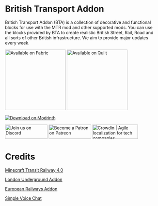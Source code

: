 # British Transport Addon

British Transport Addon (BTA) is a collection of decorative and functional blocks for use with the MTR mod and other supported mods.
You can use the blocks provided by BTA to create realistic British Street, Rail, Road and all sorts of other British
infrastructure. We aim to provide major updates every week.

<a href="https://fabricmc.net/" rel="nofollow"><img src="https://camo.githubusercontent.com/607921ac1756cf04710d06279fbf9f934b3b3f6435ac29d408a12bf4c2015b1b/68747470733a2f2f63646e2e6a7364656c6976722e6e65742f6e706d2f40696e746572677261762f646576696e732d62616467657340332f6173736574732f636f7a792f737570706f727465642f6661627269635f3634682e706e67" alt="Available on Fabric" width="200" data-canonical-src="https://cdn.jsdelivr.net/npm/@intergrav/devins-badges@3/assets/cozy/supported/fabric_64h.png" style="max-width: 100%;"></a>
<a href="https://quiltmc.org/" rel="nofollow"><img src="https://camo.githubusercontent.com/54982f99b75042c883aa329e241904750f0843afc022d6bc7b0eb5a7993b25a7/68747470733a2f2f63646e2e6a7364656c6976722e6e65742f6e706d2f40696e746572677261762f646576696e732d62616467657340332f6173736574732f636f7a792f737570706f727465642f7175696c745f3634682e706e67" alt="Available on Quilt" width="200" data-canonical-src="https://cdn.jsdelivr.net/npm/@intergrav/devins-badges@3/assets/cozy/supported/quilt_64h.png" style="max-width: 100%;"></a>


<a href="https://modrinth.com/mod/bta" rel="nofollow"><img src="https://raw.githubusercontent.com/Prospector/badges/master/modrinth-badge-72h-padded.png" alt="Download on Modrinth"></a>

<a href="https://discord.gg/dHbppMjwRF" rel="nofollow"><img style="width:140px;height:47px" src="https://raw.githubusercontent.com/jonafanho/Minecraft-Transit-Railway/master/images/footer/join-us-on-discord.png" alt="Join us on Discord"></a>
<a href="https://www.patreon.com/minecraft_transit_railway" rel="nofollow"><img style="width:140px;height:47px" src="https://raw.githubusercontent.com/jonafanho/Minecraft-Transit-Railway/master/images/footer/become-a-patron-on-patreon.png" alt="Become a Patron on Patreon"></a>
<a href="https://crowdin.com/project/jta" rel="nofollow"><img style="width:150px;height:47px" src="https://badges.crowdin.net/badge/light/crowdin-on-dark.png" srcset="https://badges.crowdin.net/badge/light/crowdin-on-dark.png 1x,https://badges.crowdin.net/badge/light/crowdin-on-dark@2x.png 2x" alt="Crowdin | Agile localization for tech companies" /></a>

# Credits

[Minecraft Transit Railway 4.0](https://github.com/minecraft-transit-railway/minecraft-transit-railway/tree/4.0.0)

[London Underground Addon](https://github.com/cherbert/mtr-london-underground-addon/tree/4.0.0)

[European Railways Addon](https://github.com/polserull/European-Railways-Addon/tree/master)

[Simple Voice Chat](https://github.com/henkelmax/simple-voice-chat)
